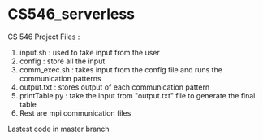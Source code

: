 # CS546_serverless
CS 546 Project
Files :
1. input.sh : used to take input from the user
2. config : store all the input
3. comm_exec.sh : takes input from the config file and runs the communication patterns
4. output.txt : stores output of each communication pattern
5. printTable.py : take the input from "output.txt" file to generate the final table
6. Rest are mpi communication files

Lastest code in master branch

